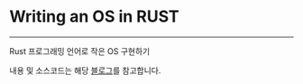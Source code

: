 # Writing an OS in RUST

---

Rust 프로그래밍 언어로 작은 OS 구현하기

내용 및 소스코드는 해당 [블로그](https://os.phil-opp.com/ko/)를 참고합니다.

